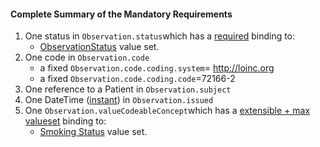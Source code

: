 #### Complete Summary of the Mandatory Requirements

1.  One status in `Observation.status`which has a [required](http://hl7.org/fhir/STU3/terminologies.html#required) binding to:
    -   [ObservationStatus] value set.
1.  One code in `Observation.code`
    -   a fixed `Observation.code.coding.system`= http://loinc.org
    -   a fixed `Observation.code.coding.code`=72166-2
1.  One reference to a Patient in `Observation.subject`
1.  One DateTime ([instant]) in `Observation.issued`
1.  One `Observation.valueCodeableConcept`which has a [extensible + max valueset](guidance.html#extensible--max-valueset-binding-for-codeableconcept-datatype) binding to:
    -   [Smoking Status] value set.





  [ObservationStatus]: http://hl7.org/fhir/STU3/valueset-observation-status.html
  [instant]: http://hl7.org/fhir/STU3/datatypes.html#instant
  [Smoking Status]: ValueSet-us-core-observation-ccdasmokingstatus.html
